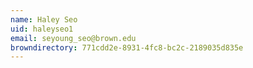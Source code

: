 ```yaml
---
name: Haley Seo
uid: haleyseo1
email: seyoung_seo@brown.edu
browndirectory: 771cdd2e-8931-4fc8-bc2c-2189035d835e
---
```

